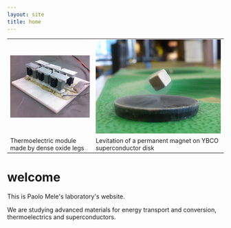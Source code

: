 ```yaml
---
layout: site
title: home
---
```



<table class="index-images">
  <tr class="images">
    <td>
      <img src="/images/thel_module.jpg" />
    </td>
    <td>
      <a
        href="https://www.flickr.com/photos/tprentice/9267447818/"
      ><img src="/images/super_trevor.jpg" /></a>
    </td>
  </tr>
  <tr class="captions">
    <td>
      <span class="caption">
        Thermoelectric module made by dense oxide legs
      </span>
    </td>
    <td>
      <span class="caption">
        Levitation of a permanent magnet on YBCO superconductor disk
      </span>
    </td>
  </tr>
</table>

# welcome

This is Paolo Mele's laboratory's website.

We are studying advanced materials for energy transport and conversion, thermoelectrics and superconductors.

